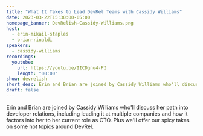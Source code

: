 ```yaml
---
title: "What It Takes to Lead DevRel Teams with Cassidy Williams"
date: 2023-03-22T15:30:00-05:00
homepage_banner: DevRelish-Cassidy-Williams.png
host: 
  - erin-mikail-staples
  - brian-rinaldi
speakers:
  - cassidy-williams
recordings:
  youtube:
    url: https://youtu.be/IICDgnu4-PI
    length: "00:00"
show: devrelish
short_desc: Erin and Brian are joined by Cassidy Williams who'll discuss her path into developer relations, including leading it at multiple companies.
draft: false
---
```


Erin and Brian are joined by Cassidy Williams who'll discuss her path into developer relations, including leading it at multiple companies and how it factors into her to her current role as CTO. Plus we'll offer our spicy takes on some hot topics around DevRel.
